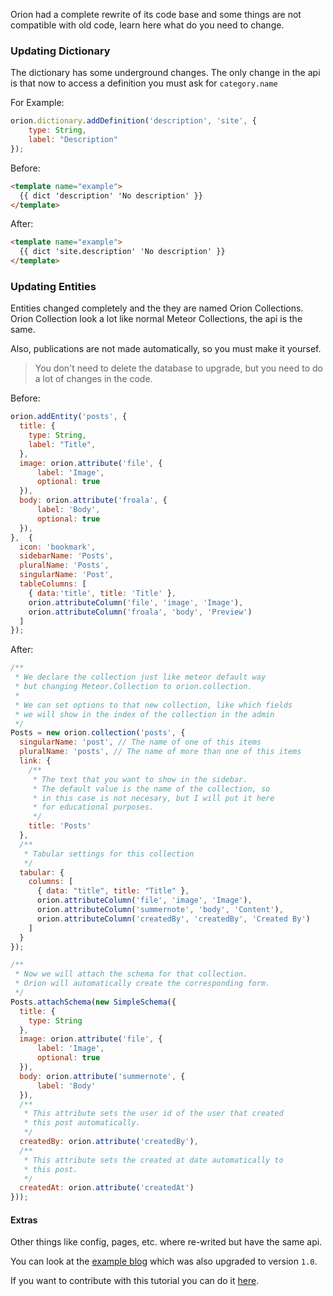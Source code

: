 Orion had a complete rewrite of its code base and some things are not 
compatible with old code, learn here what do you need to change.

### Updating Dictionary

The dictionary has some underground changes.
The only change in the api is that now to access a definition
you must ask for ```category.name```

For Example:

```js
orion.dictionary.addDefinition('description', 'site', {
    type: String,
    label: "Description"
});
```

Before:

```html
<template name="example">
  {{ dict 'description' 'No description' }}
</template>
```

After:

```html
<template name="example">
  {{ dict 'site.description' 'No description' }}
</template>
```

### Updating Entities

Entities changed completely and the they are named Orion Collections.
Orion Collection look a lot like normal Meteor Collections, the api is 
the same.

Also, publications are not made automatically, so you must make it yoursef.

> You don't need to delete the database to upgrade, but you need to do a lot of changes in the code.


Before:

```js
orion.addEntity('posts', {
  title: {
    type: String,
    label: "Title",
  },
  image: orion.attribute('file', {
      label: 'Image',
      optional: true
  }),
  body: orion.attribute('froala', {
      label: 'Body',
      optional: true
  }),
},  {
  icon: 'bookmark',
  sidebarName: 'Posts',
  pluralName: 'Posts',
  singularName: 'Post',
  tableColumns: [
    { data:'title', title: 'Title' },
    orion.attributeColumn('file', 'image', 'Image'),
    orion.attributeColumn('froala', 'body', 'Preview')
  ]
});
```

After:

```js
/**
 * We declare the collection just like meteor default way
 * but changing Meteor.Collection to orion.collection.
 *
 * We can set options to that new collection, like which fields 
 * we will show in the index of the collection in the admin
 */
Posts = new orion.collection('posts', {
  singularName: 'post', // The name of one of this items
  pluralName: 'posts', // The name of more than one of this items
  link: {
    /**
     * The text that you want to show in the sidebar.
     * The default value is the name of the collection, so
     * in this case is not necesary, but I will put it here
     * for educational purposes.
     */
    title: 'Posts' 
  },
  /**
   * Tabular settings for this collection
   */
  tabular: {
    columns: [
      { data: "title", title: "Title" },
      orion.attributeColumn('file', 'image', 'Image'),
      orion.attributeColumn('summernote', 'body', 'Content'),
      orion.attributeColumn('createdBy', 'createdBy', 'Created By')
    ]
  }
});

/**
 * Now we will attach the schema for that collection.
 * Orion will automatically create the corresponding form.
 */
Posts.attachSchema(new SimpleSchema({
  title: {
    type: String
  },
  image: orion.attribute('file', {
      label: 'Image',
      optional: true
  }),
  body: orion.attribute('summernote', {
      label: 'Body'
  }),
  /**
   * This attribute sets the user id of the user that created 
   * this post automatically.
   */
  createdBy: orion.attribute('createdBy'),
  /**
   * This attribute sets the created at date automatically to
   * this post.
   */
  createdAt: orion.attribute('createdAt')
}));
```

#### Extras

Other things like config, pages, etc. where re-writed but have the same api.

You can look at the [example blog](https://github.com/orionjs/example-blog) which 
was also upgraded to version ```1.0```. 

If you want to contribute with this tutorial you can do it [here](https://github.com/orionjs/tutorials).
